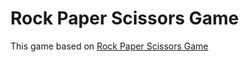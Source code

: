 # Rock Paper Scissors Game

This game based on 
[Rock Paper Scissors Game](https://en.wikipedia.org/wiki/Rock_paper_scissors)